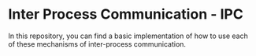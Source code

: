 # Inter Process Communication - IPC

In this repository, you can find a basic implementation of how to use each of these mechanisms of inter-process communication.
